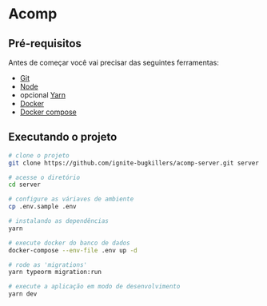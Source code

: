 # Acomp

## Pré-requisitos

Antes de começar você vai precisar das seguintes ferramentas:

- [Git](https://git-scm.com/downloads)
- [Node](https://nodejs.org/en/)
- opcional [Yarn](https://classic.yarnpkg.com/en/docs/install)
- [Docker](https://docs.docker.com/engine/install/)
- [Docker compose](https://docs.docker.com/compose/install/)

## Executando o projeto

```bash
# clone o projeto
git clone https://github.com/ignite-bugkillers/acomp-server.git server

# acesse o diretório
cd server

# configure as váriaves de ambiente
cp .env.sample .env

# instalando as dependências
yarn

# execute docker do banco de dados
docker-compose --env-file .env up -d

# rode as 'migrations'
yarn typeorm migration:run

# execute a aplicação em modo de desenvolvimento
yarn dev
```
